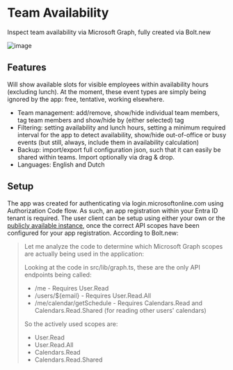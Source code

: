 # Team Availability
Inspect team availability via Microsoft Graph, fully created via Bolt.new

![image](https://github.com/user-attachments/assets/26f9457a-629e-4e7e-93da-7d8fcbc9f92c)

## Features

Will show available slots for visible employees within availability hours (excluding lunch). At the moment, these event types are simply being ignored by the app: free, tentative, working elsewhere.

- Team management: add/remove, show/hide individual team members, tag team members and show/hide by (either selected) tag
- Filtering: setting availability and lunch hours, setting a minimum required interval for the app to detect availability, show/hide out-of-office or busy events (but still, always, include them in availability calculation)
- Backup: import/export full configuration json, such that it can easily be shared within teams. Import optionally via drag & drop.
- Languages: English and Dutch

## Setup

The app was created for authenticating via login.microsoftonline.com using Authorization Code flow. As such, an app registration within your Entra ID tenant is required. The user client can be setup using either your own or the [publicly available instance](https://guileless-begonia-7f1e00.netlify.app/), once the correct API scopes have been configured for your app registration. According to Bolt.new:

> Let me analyze the code to determine which Microsoft Graph scopes are actually being used in the application:
> 
> Looking at the code in src/lib/graph.ts, these are the only API endpoints being called:
> 
> - /me - Requires User.Read
> - /users/${email} - Requires User.Read.All
> - /me/calendar/getSchedule - Requires Calendars.Read and Calendars.Read.Shared (for reading other users' calendars)
>
> So the actively used scopes are:
> 
> - User.Read
> - User.Read.All
> - Calendars.Read
> - Calendars.Read.Shared
